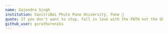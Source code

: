 ```yaml
---
name: Gajendra Singh
institution: SavitriBai Phule Pune University, Pune 🚩
quote: If you don't want to stop, fall in love with the PATH not the GOAL
github_user: gsrathoreniks
---
```

